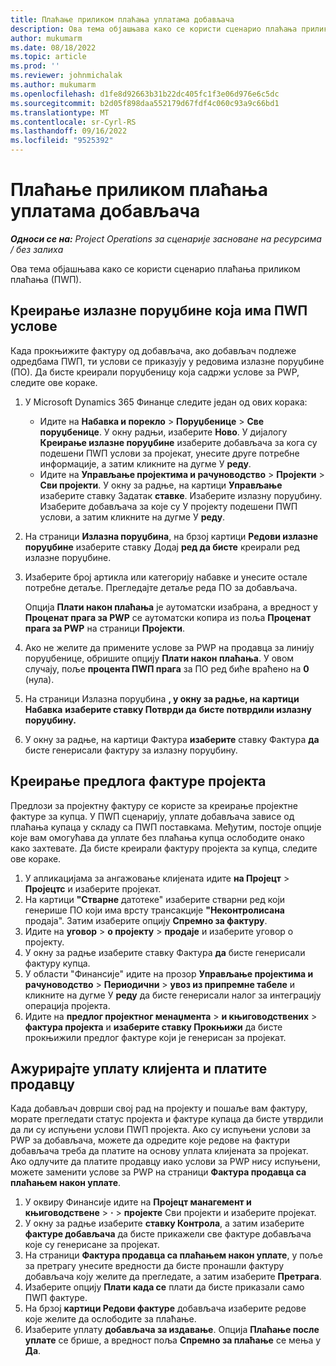 ```yaml
---
title: Плаћање приликом плаћања уплатама добављача
description: Ова тема објашњава како се користи сценарио плаћања приликом плаћања (ПWП).
author: mukumarm
ms.date: 08/18/2022
ms.topic: article
ms.prod: ''
ms.reviewer: johnmichalak
ms.author: mukumarm
ms.openlocfilehash: d1fe8d92663b31b22dc405fc1f3e06d976e6c5dc
ms.sourcegitcommit: b2d05f898daa552179d67fdf4c060c93a9c66bd1
ms.translationtype: MT
ms.contentlocale: sr-Cyrl-RS
ms.lasthandoff: 09/16/2022
ms.locfileid: "9525392"
---
```

# <a name="pay-when-paid-vendor-payments"></a>Плаћање приликом плаћања уплатама добављача

_**Односи се на:** Project Operations за сценарије засноване на ресурсима / без залиха_

Ова тема објашњава како се користи сценарио плаћања приликом плаћања (ПWП).

## <a name="create-a-purchase-order-that-has-pwp-terms"></a>Креирање излазне поруџбине која има ПWП услове

Када прокњижите фактуру од добављача, ако добављач подлеже одредбама ПWП, ти услови се приказују у редовима излазне поруџбине (ПО). Да бисте креирали поруџбеницу која садржи услове за PWP, следите ове кораке.

1. У Microsoft Dynamics 365 Финанце следите један од ових корака:

    - Идите на **Набавка и порекло** \> **Поруџбенице** \> **Све поруџбенице**. У окну радњи, изаберите **Ново**. У дијалогу **Креирање излазне поруџбине** изаберите добављача за кога су подешени ПWП услови за пројекат, унесите друге потребне информације, а затим кликните на дугме У **реду**.
    - Идите на **Управљање пројектима и рачуноводство** \> **Пројекти** \> **Сви пројекти**. У окну за радње, на картици **Управљање** изаберите ставку Задатак **ставке**. Изаберите излазну поруџбину. Изаберите добављача за које су У пројекту подешени ПWП услови, а затим кликните на дугме У **реду**.

2. На страници **Излазна поруџбина**, на брзој картици **Редови излазне поруџбине** изаберите ставку Додај **ред да бисте** креирали ред излазне поруџбине.
3. Изаберите број артикла или категорију набавке и унесите остале потребне детаље. Прегледајте детаље реда ПО за добављача.

    Опција **Плати након плаћања** је аутоматски изабрана, а вредност у **Проценат прага за PWP** се аутоматски копира из поља **Проценат прага за PWP** на страници **Пројекти**.

4. Ако не желите да примените услове за PWP на продавца за линију поруџбенице, обришите опцију **Плати након плаћања**. У овом случају, поље **процента ПWП прага** за ПО ред биће враћено на **0** (нула).
5. На страници Излазна поруџбина **, у окну за радње, на картици Набавка** **изаберите ставку Потврди да** **бисте потврдили излазну поруџбину.**
6. У окну за радње, на картици Фактура **изаберите** ставку Фактура **да** бисте генерисали фактуру за излазну поруџбину.

## <a name="create-a-project-invoice-proposal"></a>Креирање предлога фактуре пројекта

Предлози за пројектну фактуру се користе за креирање пројектне фактуре за купца. У ПWП сценарију, уплате добављача зависе од плаћања купаца у складу са ПWП поставкама. Међутим, постоје опције које вам омогућава да уплате без плаћања купца ослободите онако како захтевате. Да бисте креирали фактуру пројекта за купца, следите ове кораке.

1. У апликацијама за ангажовање клијената идите **на Пројецт** \> **Пројецтс** и изаберите пројекат.
2. На картици **"Стварне** датотеке" изаберите стварни ред који генерише ПО који има врсту трансакције **"Неконтролисана** продаја". Затим изаберите опцију **Спремно за фактуру**.
3. Идите на **уговор** \> **о пројекту** \> **продаје** и изаберите уговор о пројекту.
4. У окну за радње изаберите ставку Фактура **да** бисте генерисали фактуру купца.
5. У области "Финансије" идите на прозор **Управљање пројектима и рачуноводство** \> **Периодични** \> **увоз из припремне табеле** и кликните на дугме У **реду** да бисте генерисали налог за интеграцију операција пројекта.
6. Идите на **предлог пројектног менаџмента** \> **и књиговодствених** \> **фактура пројекта** и **изаберите ставку Прокњижи** да бисте прокњижили предлог фактуре који је генерисан за пројекат.

## <a name="update-a-customer-payment-and-pay-the-vendor"></a>Ажурирајте уплату клијента и платите продавцу

Када добављач доврши свој рад на пројекту и пошаље вам фактуру, морате прегледати статус пројекта и фактуре купаца да бисте утврдили да ли су испуњени услови ПWП пројекта. Ако су испуњени услови за PWP за добављача, можете да одредите које редове на фактури добављача треба да платите на основу уплата клијената за пројекат. Ако одлучите да платите продавцу иако услови за PWP нису испуњени, можете заменити услове за PWP на страници **Фактура продавца са плаћањем након уплате**.

1. У оквиру Финансије идите на **Пројецт манагемент и књиговодствене** \> **·** \> **пројекте** Сви пројекти и изаберите пројекат.
2. У окну за радње изаберите **ставку Контрола**, а затим изаберите **фактуре добављача** да бисте прикажели све фактуре добављача које су генерисане за пројекат.
3. На страници **Фактура продавца са плаћањем након уплате**, у поље за претрагу унесите вредности да бисте пронашли фактуру добављача коју желите да прегледате, а затим изаберите **Претрага**.
4. Изаберите опцију **Плати када се** плати да бисте приказали само ПWП фактуре.
5. На брзој **картици Редови фактуре** добављача изаберите редове које желите да ослободите за плаћање.
6. Изаберите уплату **добављача за издавање**. Опција **Плаћање после уплате** се брише, а вредност поља **Спремно за плаћање** се мења у **Да**.
